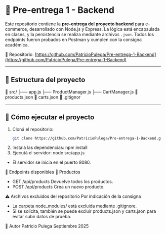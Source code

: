 # 🛒 Pre-entrega 1 - Backend

Este repositorio contiene la **pre-entrega del proyecto backend** para e-commerce, desarrollado con Node.js y Express. La lógica está encapsulada en clases, y la persistencia se realiza mediante archivos `.json`. Todos los endpoints fueron probados en Postman y cumplen con la consigna académica.

🔗 Repositorio: [https://github.com/PatricioPulega/Pre-entrega-1-Backend](https://github.com/PatricioPulega/Pre-entrega-1-Backend)

---

## 📁 Estructura del proyecto

📁 src/ ├── app.js ├── ProductManager.js ├── CartManager.js 📄 products.json 📄 carts.json 📄 .gitignor

---

## 🚀 Cómo ejecutar el proyecto

1. Cloná el repositorio:
   ```bash
   git clone https://github.com/PatricioPulega/Pre-entrega-1-Backend.git
   ```
2. Instalá las dependencias:
   npm install
3. Ejecutá el servidor:
   node src/app.js

- El servidor se inicia en el puerto 8080.

📌 Endpoints disponibles
🔹 Productos

- GET /api/products
  Devuelve todos los productos.
- POST /api/products
  Crea un nuevo producto.
  
⚠️ Archivos excluidos del repositorio
Por indicación de la consigna

- La carpeta node_modules/ está excluida mediante .gitignore.
- Si se solicita, también se puede excluir products.json y carts.json para evitar subir datos de prueba.

📎 Autor
Patricio Pulega
Septiembre 2025
